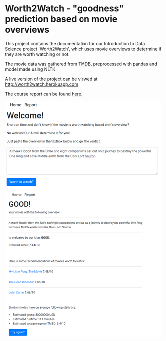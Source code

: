 # Worth2Watch - "goodness" prediction based on movie overviews 

This project contains the documentation for our Introduction to Data Science project 'Worth2Watch', which uses movie overviews to determine if they are worth watching or not. 

The movie data was gathered from [TMDB](https://www.themoviedb.org/), preprocessed with pandas and model made using NLTK.

A live version of the project can be viewed at http://worth2watch.herokuapp.com  



The course report can be found [here](https://github.com/hnenonen/Intro_to_DS/blob/main/misc/intro_to_ds_report.pdf).




<img src="https://github.com/hnenonen/Intro_to_DS/blob/34ac1032d23d0a8d5be843de208fb16998799df4/misc/img_index.png" width="600">  
<img src="https://github.com/hnenonen/Intro_to_DS/blob/34ac1032d23d0a8d5be843de208fb16998799df4/misc/img_evaluategood.png" width="600">


